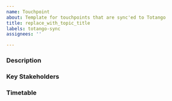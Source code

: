 ```yaml
---
name: Touchpoint
about: Template for touchpoints that are sync'ed to Totango
title: replace_with_topic_title
labels: totango-sync
assignees: ''

---
```


### Description

<!-- What and Why -->

### Key Stakeholders

<!-- Who would deliver this topic? -->

### Timetable

<!-- When should this be reviewed by? When is the topic most relevant? -->
